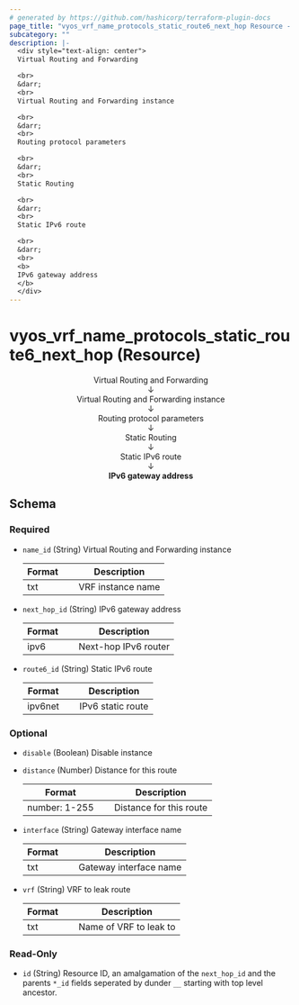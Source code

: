 ```yaml
---
# generated by https://github.com/hashicorp/terraform-plugin-docs
page_title: "vyos_vrf_name_protocols_static_route6_next_hop Resource - vyos"
subcategory: ""
description: |-
  <div style="text-align: center">
  Virtual Routing and Forwarding

  <br>
  &darr;
  <br>
  Virtual Routing and Forwarding instance

  <br>
  &darr;
  <br>
  Routing protocol parameters

  <br>
  &darr;
  <br>
  Static Routing

  <br>
  &darr;
  <br>
  Static IPv6 route

  <br>
  &darr;
  <br>
  <b>
  IPv6 gateway address
  </b>
  </div>
---
```


# vyos_vrf_name_protocols_static_route6_next_hop (Resource)

<div style="text-align: center">
Virtual Routing and Forwarding

<br>
&darr;
<br>
Virtual Routing and Forwarding instance

<br>
&darr;
<br>
Routing protocol parameters

<br>
&darr;
<br>
Static Routing

<br>
&darr;
<br>
Static IPv6 route

<br>
&darr;
<br>
<b>
IPv6 gateway address
</b>
</div>



<!-- schema generated by tfplugindocs -->
## Schema

### Required

- `name_id` (String) Virtual Routing and Forwarding instance

    |  Format &emsp; | Description  |
    |----------|---------------|
    |  txt  &emsp; |  VRF instance name  |
- `next_hop_id` (String) IPv6 gateway address

    |  Format &emsp; | Description  |
    |----------|---------------|
    |  ipv6  &emsp; |  Next-hop IPv6 router  |
- `route6_id` (String) Static IPv6 route

    |  Format &emsp; | Description  |
    |----------|---------------|
    |  ipv6net  &emsp; |  IPv6 static route  |

### Optional

- `disable` (Boolean) Disable instance
- `distance` (Number) Distance for this route

    |  Format &emsp; | Description  |
    |----------|---------------|
    |  number: 1-255  &emsp; |  Distance for this route  |
- `interface` (String) Gateway interface name

    |  Format &emsp; | Description  |
    |----------|---------------|
    |  txt  &emsp; |  Gateway interface name  |
- `vrf` (String) VRF to leak route

    |  Format &emsp; | Description  |
    |----------|---------------|
    |  txt  &emsp; |  Name of VRF to leak to  |

### Read-Only

- `id` (String) Resource ID, an amalgamation of the `next_hop_id` and the parents `*_id` fields seperated by dunder `__` starting with top level ancestor.
